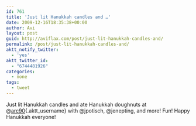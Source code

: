 ```yaml
---
id: 761
title: 'Just lit Hanukkah candles and …'
date: 2009-12-16T18:35:38+00:00
author: Avi
layout: post
guid: http://aviflax.com/post/just-lit-hanukkah-candles-and/
permalink: /post/just-lit-hanukkah-candles-and/
aktt_notify_twitter:
  - 'yes'
aktt_twitter_id:
  - "6744481926"
categories:
  - none
tags:
  - tweet
---
```

Just lit Hanukkah candles and ate Hanukkah doughnuts at @[arc90](http://twitter.com/arc90){.aktt_username} with @jpotisch, @jenepting, and more! Fun! Happy Hanukkah everyone!